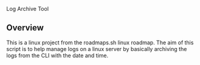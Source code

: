 Log Archive Tool

## Overview
This is a linux project from the roadmaps.sh linux roadmap. The aim of this script is to help manage logs on a linux server by basically archiving the logs from the CLI with the date and time.

